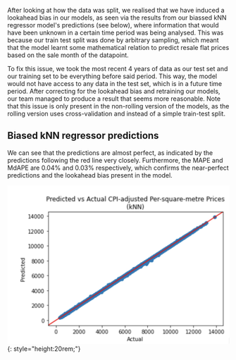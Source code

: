 After looking at how the data was split, we realised that we have induced a lookahead bias in our models, as seen via the results from our biassed kNN regressor model's predictions (see below), where information that would have been unknown in a certain time period was being analysed. This was because our train test split was done by arbitrary sampling, which meant that the model learnt some mathematical relation to predict resale flat prices based on the sale month of the datapoint. 

To fix this issue, we took the most recent 4 years of data as our test set and our training set to be everything before said period. This way, the model would not have access to any data in the test set, which is in a future time period. After correcting for the lookahead bias and retraining our models, our team managed to produce a result that seems more reasonable. Note that this issue is only present in the non-rolling version of the models, as the rolling version uses cross-validation and instead of a simple train-test split.

## Biased kNN regressor predictions
We can see that the predictions are almost perfect, as indicated by the predictions following the red line very closely. Furthermore, the MAPE and MdAPE are 0.04% and 0.03% respectively, which confirms the near-perfect predictions and the lookahead bias present in the model.

![knn-biased](lookahead-bias-pic.jpg){: style="height:20rem;"}